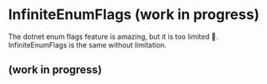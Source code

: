 # InfiniteEnumFlags (work in progress)

The dotnet enum flags feature is amazing, but it is too limited 🙁. InfiniteEnumFlags is the same without limitation.

## (work in progress)
